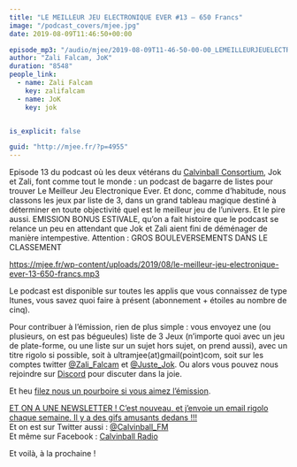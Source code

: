 ```yaml
---
title: "LE MEILLEUR JEU ELECTRONIQUE EVER #13 – 650 Francs"
image: "/podcast_covers/mjee.jpg"
date: 2019-08-09T11:46:50+00:00

episode_mp3: "/audio/mjee/2019-08-09T11-46-50-00-00_LEMEILLEURJEUELECTRONIQUEEVER13650Francs.mp3"
author: "Zali Falcam, JoK"
duration: "8548"
people_link: 
  - name: Zali Falcam
    key: zalifalcam
  - name: JoK
    key: jok


is_explicit: false

guid: "http://mjee.fr/?p=4955"
---
```


<PodcastHeader/>

<!-- ECRIRE LA DESCRIPTION DE L'EPISODE SOUS CETTE LIGNE -->
<p>Episode 13 du podcast où les deux vétérans du <a href="https://calvinballradio.wordpress.com/" rel="nofollow">Calvinball Consortium</a>, Jok et Zali, font comme tout le monde : un podcast de bagarre de listes pour trouver&nbsp;Le Meilleur Jeu Electronique Ever. Et donc, comme d’habitude, nous classons les jeux par liste de 3, dans un grand tableau magique destiné à déterminer en toute objectivité quel est le meilleur jeu de l’univers. Et le pire aussi. EMISSION BONUS ESTIVALE, qu’on a fait histoire que le podcast se relance un peu en attendant que Jok et Zali aient fini de déménager de manière intempestive. Attention : GROS BOULEVERSEMENTS DANS LE CLASSEMENT</p>
<p><a href="https://mjee.fr/wp-content/uploads/2019/08/le-meilleur-jeu-electronique-ever-13-650-francs.mp3" rel="nofollow">https://mjee.fr/wp-content/uploads/2019/08/le-meilleur-jeu-electronique-ever-13-650-francs.mp3</a></p>
<p>Le podcast est disponible sur toutes les applis que vous connaissez de type Itunes, vous savez quoi faire à présent (abonnement + étoiles au nombre de cinq).</p>
<p>Pour contribuer à l’émission, rien de plus simple : vous envoyez une (ou plusieurs, on est pas bégueules) liste de&nbsp;3 Jeux&nbsp;(n’importe quoi avec&nbsp;un jeu de plate-forme, ou une liste sur un sujet hors sujet, on prend aussi), avec un titre rigolo si possible, soit à&nbsp;ultramjee(at)gmail(point)com, soit sur les comptes twitter&nbsp;<a href="https://twitter.com/Zali_Falcam" rel="nofollow">@Zali_Falcam</a>&nbsp;et&nbsp;<a href="https://twitter.com/Juste_JoK" rel="nofollow">@Juste_Jok</a>.&nbsp;Ou alors vous pouvez nous rejoindre sur&nbsp;<a href="https://discord.gg/4RnA9v7" rel="nofollow">Discord</a>&nbsp;pour discuter dans la joie.</p>
<p>Et heu <a href="https://fr.tipeee.com/calvinball" rel="nofollow">filez nous un pourboire si vous aimez l’émission</a>.</p>
<p><a href="https://twitter.us7.list-manage.com/subscribe?u=da574416b45d27907fa2cb271&amp;id=47a77c6791" rel="nofollow">ET ON A UNE NEWSLETTER ! C’est nouveau, et j’envoie un email rigolo chaque semaine. Il y a des gifs amusants dedans !!!</a><br>
Et on est sur Twitter aussi :&nbsp;<a href="https://twitter.com/Calvinball_FM?lang=fr" rel="nofollow">@Calvinball_FM</a><br>
Et même sur Facebook : <a href="https://www.facebook.com/CalvinballRadio" rel="nofollow">Calvinball Radio</a></p>
<p>Et voilà, à la prochaine !</p>


